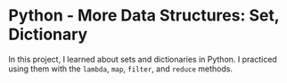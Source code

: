 # Python - More Data Structures: Set, Dictionary

In this project, I learned about sets and dictionaries in Python. I practiced using them
with the `lambda`, `map`, `filter`, and `reduce` methods.